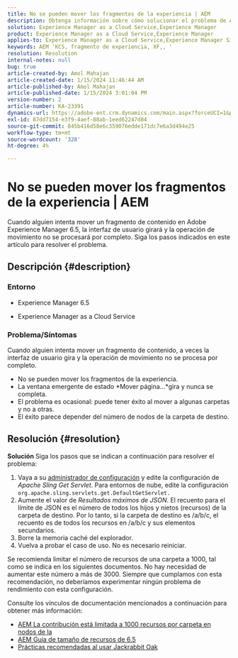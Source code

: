 ```yaml
---
title: No se pueden mover los fragmentos de la experiencia | AEM
description: Obtenga información sobre cómo solucionar el problema de Adobe Experience Manager donde el movimiento de un proceso de fragmento de experiencia nunca se completa.
solution: Experience Manager as a Cloud Service,Experience Manager
product: Experience Manager as a Cloud Service,Experience Manager
applies-to: Experience Manager as a Cloud Service,Experience Manager Sites,Experience Manager 6.5
keywords: AEM 'KCS, fragmento de experiencia, XF,, '
resolution: Resolution
internal-notes: null
bug: true
article-created-by: Amol Mahajan
article-created-date: 1/15/2024 11:46:44 AM
article-published-by: Amol Mahajan
article-published-date: 1/15/2024 3:01:04 PM
version-number: 2
article-number: KA-23391
dynamics-url: https://adobe-ent.crm.dynamics.com/main.aspx?forceUCI=1&pagetype=entityrecord&etn=knowledgearticle&id=d12eccbf-9bb3-ee11-a569-6045bd006149
exl-id: 87dd7154-e3f9-4aef-88ab-1eed62247d84
source-git-commit: 845b416d58e6c359076edde171dc7e6a3d494e25
workflow-type: tm+mt
source-wordcount: '328'
ht-degree: 4%

---
```


# No se pueden mover los fragmentos de la experiencia | AEM


Cuando alguien intenta mover un fragmento de contenido en Adobe Experience Manager 6.5, la interfaz de usuario girará y la operación de movimiento no se procesará por completo. Siga los pasos indicados en este artículo para resolver el problema.

## Descripción {#description}


### <b>Entorno</b>

- Experience Manager 6.5


- Experience Manager as a Cloud Service




### <b>Problema/Síntomas</b>

Cuando alguien intenta mover un fragmento de contenido, a veces la interfaz de usuario gira y la operación de movimiento no se procesa por completo.

- No se pueden mover los fragmentos de la experiencia.
- La ventana emergente de estado *Mover página...*gira y nunca se completa.
- El problema es ocasional: puede tener éxito al mover a algunas carpetas y no a otras.
- El éxito parece depender del número de nodos de la carpeta de destino.





## Resolución {#resolution}

<b>Solución</b>
Siga los pasos que se indican a continuación para resolver el problema:



1. Vaya a su [administrador de configuración](http://localhost:4502/system/console/configMgr) y edite la configuración de *Apache Sling Get Servlet*. Para entornos de nube, edite la configuración `org.apache.sling.servlets.get.DefaultGetServlet.`
2. Aumente el valor de *Resultados máximos de JSON*. El recuento para el límite de JSON es el número de todos los hijos y nietos (recursos) de la carpeta de destino. Por lo tanto, si la carpeta de destino es /a/b/c, el recuento es de todos los recursos en /a/b/c y sus elementos secundarios.
3. Borre la memoria caché del explorador.
4. Vuelva a probar el caso de uso. No es necesario reiniciar.


Se recomienda limitar el número de recursos de una carpeta a 1000, tal como se indica en los siguientes documentos. No hay necesidad de aumentar este número a más de 3000. Siempre que cumplamos con esta recomendación, no deberíamos experimentar ningún problema de rendimiento con esta configuración.

Consulte los vínculos de documentación mencionados a continuación para obtener más información:

- [AEM La contribución está limitada a 1000 recursos por carpeta en nodos de la](https://experienceleague.adobe.com/docs/experience-cloud-kcs/kbarticles/KA-21172.html)
- [AEM Guía de tamaño de recursos de 6.5](https://experienceleague.adobe.com/docs/experience-manager-65/assets/administer/assets-sizing-guide.html)
- [Prácticas recomendadas al usar Jackrabbit Oak](https://jackrabbit.apache.org/oak/docs/dos_and_donts.html)
